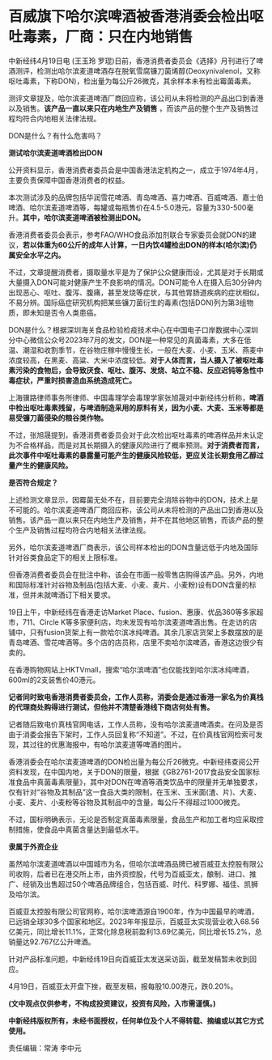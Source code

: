 # 百威旗下哈尔滨啤酒被香港消委会检出呕吐毒素，厂商：只在内地销售

中新经纬4月19日电 (王玉玲
罗琨)日前，香港消费者委员会《选择》月刊进行了啤酒测评，检测出哈尔滨麦道啤酒存在脱氧雪腐镰刀菌烯醇(Deoxynivalenol，又称呕吐毒素，下称DON)，检出量为每公斤26微克，其余样本未有检出霉菌毒素。

测评文章提及，哈尔滨麦道啤酒厂商回应称，该公司从未将检测的产品出口到香港以及销售。**该产品一直以来只在内地生产及销售**
，而该产品的整个生产及销售过程均符合内地相关法律法规。

DON是什么？有什么危害吗？

**测试哈尔滨麦道啤酒检出DON**

公开资料显示，香港消费者委员会是中国香港法定机构之一，成立于1974年4月，主要负责保障中国香港消费者的权益。

本次测试涉及的品牌包括华润雪花啤酒、青岛啤酒、喜力啤酒、百威啤酒、嘉士伯啤酒、哈尔滨麦道啤酒等，每罐或每瓶售价在4.5-5.0港元，容量为330-500毫升。**其中，哈尔滨麦道啤酒被检测出DON。**

香港消费者委员会表示，参考FAO/WHO食品添加剂联合专家委员会就DON的建议，**若以体重为60公斤的成年人计算，一日内饮4罐检出DON的样本(哈尔滨)仍属安全水平之内。**

不过，文章提醒消费者，摄取量水平是为了保护公众健康而设，尤其是对于长期或大量摄入DON可能对健康产生不良影响的情况。DON可能令人在摄入后30分钟内出现恶心、呕吐、腹泻、腹痛，甚至发烧等症状，与其他胃肠道疾病的症状相似，不易分辨。国际癌症研究机构把某些镰刀菌衍生的毒素(包括DON)列为第3组物质，即未知是否令人类患癌。

DON是什么？根据深圳海关食品检验检疫技术中心在中国电子口岸数据中心深圳分中心微信公众号2023年7月的发文，DON是一种常见的真菌毒素，大多在低温、潮湿和收割季节，在谷物庄稼中慢慢生长，一般在大麦、小麦、玉米、燕麦中浓度较高，在黑麦、高粱、大米中浓度较低。**对于人体而言，当人摄入了被呕吐毒素污染的食物后，会导致厌食、呕吐、腹泻、发烧、站立不稳、反应迟钝等急性中毒症状，严重时损害造血系统造成死亡。**

上海骥路律师事务所律师、中国毒理学会毒理学家张旭晟对中新经纬分析称，**啤酒中检出呕吐毒素残留，与啤酒制造采用的原料有关，因为小麦、大麦、玉米等都是易受镰刀菌侵染的粮谷类作物。**

不过，张旭晟提到，香港消费者委员会对于此次检出呕吐毒素的啤酒样品并未认定为不合格样品，而是对其长期摄入的健康风险进行了概率预测。**对于消费者而言，此次事件中呕吐毒素的暴露量可能产生的健康风险较低，更应关注长期食用乙醇过量产生的健康风险。**

**是否符合规定？**

上述检测文章显示，因霉菌无处不在，目前要完全消除谷物中的DON，技术上是不可能的。哈尔滨麦道啤酒厂商回应称，该公司从未将检测的产品出口到香港以及销售。该产品一直以来只在内地生产及销售，并不在其他地区销售，而该产品的整个生产及销售过程均符合内地相关法律法规。

另外，哈尔滨麦道啤酒厂商表示，该公司样本检出的DON含量远低于内地及国际针对谷类食品定下的相关上限标准。

但香港消费者委员会在批注中称，该会在市面一般零售店购得该产品。另外，内地和国际标准针对谷物及制品(包括大麦、小麦、麦片、小麦粉)设有DON含量的标准，但并未就啤酒订下相关要求。

19日上午，中新经纬在香港走访Market Place、fusion、惠康、优品360等多家超市，711、Circle
K等多家便利店，均未发现有哈尔滨麦道啤酒出售。在走访的店铺中，只有fusion货架上有一款哈尔滨冰纯啤酒。其余几家店货架上多数摆放的是青岛啤酒、雪花啤酒等。多个店的店员称，店里不卖哈尔滨啤酒，香港这边很少有卖的。

在香港购物网站上HKTVmall，搜索“哈尔滨啤酒”也仅能找到哈尔滨冰纯啤酒，600ml的2支装售价40港元。

**记者同时致电香港消费者委员会，工作人员称，消委会是通过香港一家名为价真栈的代理商处购得进行测试，但他并不清楚香港线下商店何处有售。**

记者随后致电价真栈官网电话，工作人员称，没有哈尔滨麦道啤酒卖。在问及是否由于消委会报告下架时，工作人员回复称“不知道”。不过，在价真栈官网检索可发现，其过往的优惠海报中，有哈尔滨麦道等啤酒的图片。

香港消委会在哈尔滨麦道啤酒的DON检出量为每公斤26微克。中新经纬查阅公开资料发现，在中国内地，关于DON的限量，根据《GB2761-2017食品安全国家标准食品中真菌毒素限量》，其中对DON在啤酒等酒类饮品中的限量并无单独要求，仅有针对“谷物及其制品”这一食品大类的限制，在玉米、玉米面(渣、片)、大麦、小麦、麦片、小麦粉等谷物及其制品中的含量，每公斤不得超过1000微克。

不过，国标明确表示，无论是否制定真菌毒素限量，食品生产和加工者均应采取控制措施，使食品中真菌含量达到最低水平。

**隶属于外资企业**

虽然哈尔滨麦道啤酒以中国城市为名，但哈尔滨啤酒品牌已被百威亚太控股有限公司收购，后者已在港交所上市，由外资控股，代号为百威亚太，酿制、进口、推广、经销及出售超过50个啤酒品牌组合，包括百威、时代、科罗娜、福佳、凯狮及哈尔滨。

百威亚太控股有限公司官网称，哈尔滨啤酒源自1900年，作为中国最早的啤酒，已远销全球30多个国家和地区。2023年年报显示，百威亚太实现营业收入68.56亿美元，同比增长11.1%，正常化除息税前盈利13.69亿美元，同比增长15.2%，总销量达92.767亿公升啤酒。

针对产品标准问题，中新经纬19日向百威亚太发送采访函，截至发稿暂未收到回应。

4月19日，百威亚太开盘下挫，截至发稿，报每股10.00港元，跌0.20%。

**(文中观点仅供参考，不构成投资建议，投资有风险，入市需谨慎。)**

**中新经纬版权所有，未经书面授权，任何单位及个人不得转载、摘编或以其它方式使用。**

责任编辑：常涛 李中元


